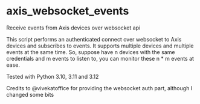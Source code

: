 # axis_websocket_events
Receive events from Axis devices over websocket api

This script performs an authenticated connect over websocket to Axis devices and subscribes to events. It supports multiple devices and multiple events at the same time. So, suppose have n devices with the same credentials and m events to listen to, you can monitor these n * m events at ease.


Tested with Python 3.10, 3.11 and 3.12

Credits to @vivekatoffice for providing the websocket auth part, although I changed some bits
